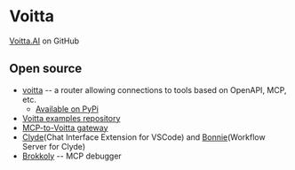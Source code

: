 # Voitta

[Voitta.AI](https://voitta.ai/) on GitHub

## Open source

 * [voitta](https://github.com/voitta-ai/voitta) -- a router allowing connections to tools based on OpenAPI, MCP, etc.
   * [Available on PyPi](https://pypi.org/project/voitta/)
 * [Voitta examples repository](https://github.com/voitta-ai/voitta-example)
 * [MCP-to-Voitta gateway](https://github.com/voitta-ai/mcp-voitta-gateway)
 * [Clyde](https://github.com/voitta-ai/clyde)(Chat Interface Extension for VSCode) and [Bonnie](https://github.com/voitta-ai/bonnie)(Workflow Server for Clyde)
 * [Brokkoly](https://github.com/voitta-ai/brokkoly) -- MCP debugger

